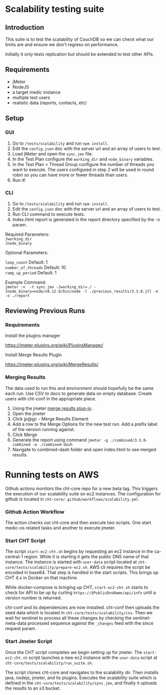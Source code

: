 # Scalability testing suite

## Introduction

This suite is to test the scalability of CouchDB so we can check what our limits are and ensure we don't regress on performance.

Initially it only tests replication but should be extended to test other APIs.

## Requirements

- jMeter
- NodeJS
- a target medic instance
- multiple test users
- realistic data (reports, contacts, etc)

## Setup

### GUI
1. Go to `/tests/scalability` and run `npm install`.
2. Edit the `config.json` doc with the server url and an array of users to test.
3. Load jMeter and open the `sync.jmx` file.
4. In the Test Plan configure the `working_dir` and `node_binary` variables.
5. In the Test Plan > Thread Group configure the number of threads you want to execute. The users configured in step 2 will be used in round robin so you can have more or fewer threads than users.
6. Run it!

### CLI

1. Go to `/tests/scalability` and run `npm install`.
2. Edit the `config.json` doc with the server url and an array of users to test.
3. Run CLI command to execute tests.
4. Index.html report is generated in the report directory specified by the -o param.


Required Parameters: </br>
`Jworking_dir`</br>
`Jnode_binary`

Optional Parameters:

`loop_count` Default: 1 </br>
`number_of_threads` Default: 10 </br>
`ramp_up_period` Default: 1

Example Command: </br>
`jmeter -n  -t sync.jmx -Jworking_dir=./ -Jnode_binary=node/v8.12.0/bin/node -l ./previous_results/3.3.0.jtl -e -o ./report`


## Reviewing Previous Runs

### Requirements

Install the plugins manager

https://jmeter-plugins.org/wiki/PluginsManager/

Install Merge Results Plugin

https://jmeter-plugins.org/wiki/MergeResults/

### Merging Results
The data used to run this and environment should hopefully be the same each run. Use CSV to docs to generate data on empty database. Create users with cht-conf in the appropriate place.

1. Using the jmeter [merge results plug-in](https://jmeter-plugins.org/wiki/MergeResults/).
2. Open the jmeter
3. Click jp@gc - Merge Results Element
4. Add a row to the Merge Options for the new test run. Add a prefix label of the version running against.
5. Click Merge
6. Generate the report using command `jmeter -g ./combined/3.3.0-combined -o ./combined-dash`
7. Navigate to combined-dash folder and open index.html to see merged results.



# Running tests on AWS

Github actions monitors the cht-core repo for a new beta tag. This triggers the execution of our scalability suite on ec2 instances.  The configuration for github is located in `cht-core/.github/workflows/scalability.yml`.

### Github Action Workflow

The action checks out cht-core and then execute two scripts. One start medic-os related tasks and another to execute jmeter.

### Start CHT Script

The script `start-ec2-cht.sh` begins by requesting an ec2 instance in the ca-central-1 region. While it is starting it gets the public DNS name of that instance. The instance is started with `user-data` script located at `cht-core/tests/scalability/prepare-ec2.sh`. AWS cli requires the script be encoded in base64. That step is handled in the start scripts.  This brings up CHT 4.x in Docker on that machine.

While docker-compose is bringing up CHT, `start-ec2-cht.sh` starts to check for API to be up by curling  `https://$PublicDnsName/api/info` until a version number is returned.

cht-conf and its dependencies are now installed. cht-conf then uploads the seed data which is located in `cht-core/tests/scalability/csv`. Then we wait for sentinel to process all these changes by checking the sentinel-meta-data processed sequence against the `_changes`  feed with the since request param.

### Start Jmeter Script

Once the CHT script completes we begin setting up for jmeter. The `start-ec2-cht.sh` script launches a new ec2 instance with the `user-data` script at `cht-core/tests/scalability/run_suite.sh`.

The script clones cht-core and navigates to the scalability dir. Then installs java, nodejs, jmeter, and its plugins. Executes the scalability suite which is defined in the `cht-core/tests/scalability/sync.jmx`, and finally it uploads the results to an s3 bucket.
